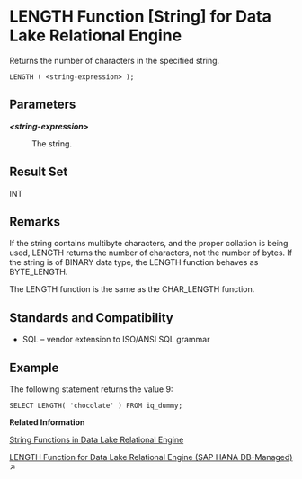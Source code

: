 <!-- loioa55ea65684f21015a60794ef54777c14 -->

# LENGTH Function \[String\] for Data Lake Relational Engine

Returns the number of characters in the specified string.



```
LENGTH ( <string-expression> );
```



<a name="loioa55ea65684f21015a60794ef54777c14__LENGTH_parm1"/>

## Parameters


<dl>
<dt><b>

*<string-expression\>*

</b></dt>
<dd>

The string.



</dd>
</dl>



<a name="loioa55ea65684f21015a60794ef54777c14__LENGTH_returns1"/>

## Result Set

INT



<a name="loioa55ea65684f21015a60794ef54777c14__LENGTH_remarks1"/>

## Remarks

If the string contains multibyte characters, and the proper collation is being used, LENGTH returns the number of characters, not the number of bytes. If the string is of BINARY data type, the LENGTH function behaves as BYTE\_LENGTH.

The LENGTH function is the same as the CHAR\_LENGTH function.



<a name="loioa55ea65684f21015a60794ef54777c14__LENGTH_standards1"/>

## Standards and Compatibility

-   SQL – vendor extension to ISO/ANSI SQL grammar



<a name="loioa55ea65684f21015a60794ef54777c14__LENGTH_example1"/>

## Example

The following statement returns the value 9:

```
SELECT LENGTH( 'chocolate' ) FROM iq_dummy;
```

**Related Information**  


[String Functions in Data Lake Relational Engine](string-functions-in-data-lake-relational-engine-a52d1d9.md "String functions perform conversion, extraction, or manipulation operations on strings, or return information about strings.")

[LENGTH Function for Data Lake Relational Engine (SAP HANA DB-Managed)](https://help.sap.com/viewer/a898e08b84f21015969fa437e89860c8/2024_1_QRC/en-US/ae555cf86ee34fe887637dbcd64a33c3.html "Returns the number of characters in the specified string.") :arrow_upper_right:

